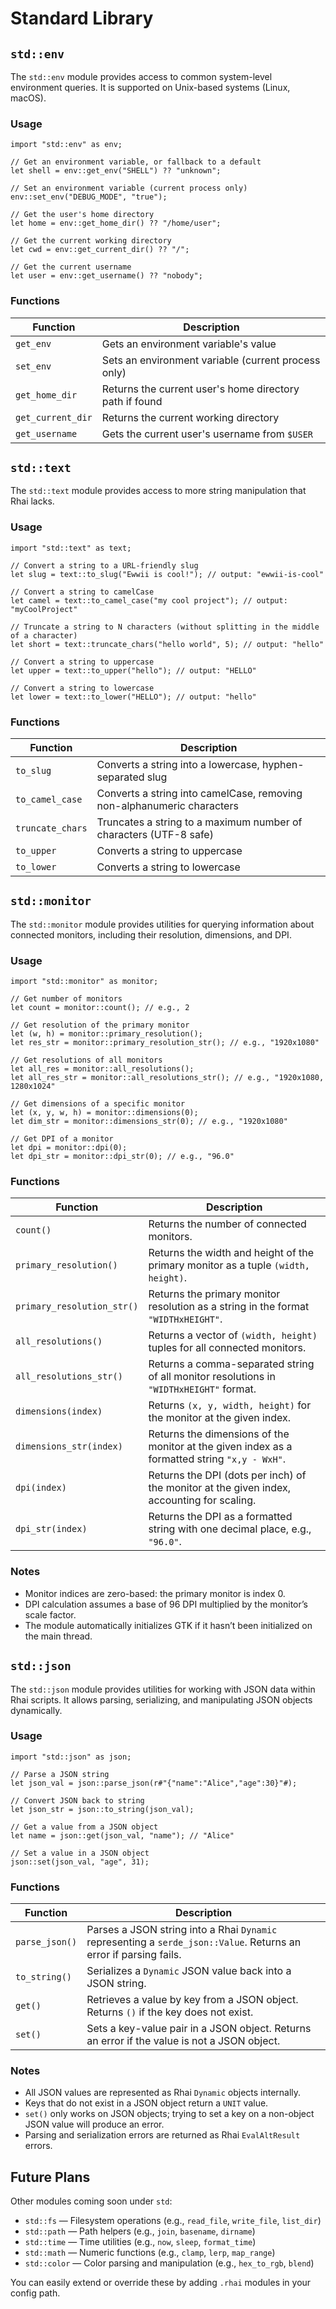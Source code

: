 # Standard Library

## `std::env`

The `std::env` module provides access to common system-level environment queries. It is supported on Unix-based systems (Linux, macOS).

### Usage

```rust,ignore
import "std::env" as env;

// Get an environment variable, or fallback to a default
let shell = env::get_env("SHELL") ?? "unknown";

// Set an environment variable (current process only)
env::set_env("DEBUG_MODE", "true");

// Get the user's home directory
let home = env::get_home_dir() ?? "/home/user";

// Get the current working directory
let cwd = env::get_current_dir() ?? "/";

// Get the current username
let user = env::get_username() ?? "nobody";
```

### Functions

| Function          | Description                                             |
| ----------------- | ------------------------------------------------------- |
| `get_env`         | Gets an environment variable's value                    |
| `set_env`         | Sets an environment variable (current process only)     |
| `get_home_dir`    | Returns the current user's home directory path if found |
| `get_current_dir` | Returns the current working directory                   |
| `get_username`    | Gets the current user's username from `$USER`           |

## `std::text`

The `std::text` module provides access to more string manipulation that Rhai lacks.

### Usage

```rust,ignore
import "std::text" as text;

// Convert a string to a URL-friendly slug
let slug = text::to_slug("Ewwii is cool!"); // output: "ewwii-is-cool"

// Convert a string to camelCase
let camel = text::to_camel_case("my cool project"); // output: "myCoolProject"

// Truncate a string to N characters (without splitting in the middle of a character)
let short = text::truncate_chars("hello world", 5); // output: "hello"

// Convert a string to uppercase
let upper = text::to_upper("hello"); // output: "HELLO"

// Convert a string to lowercase
let lower = text::to_lower("HELLO"); // output: "hello"
```

### Functions

| Function         | Description                                                            |
| ---------------- | ---------------------------------------------------------------------- |
| `to_slug`        | Converts a string into a lowercase, hyphen-separated slug              |
| `to_camel_case`  | Converts a string into camelCase, removing non-alphanumeric characters |
| `truncate_chars` | Truncates a string to a maximum number of characters (UTF-8 safe)      |
| `to_upper`       | Converts a string to uppercase                                         |
| `to_lower`       | Converts a string to lowercase                                         |

## `std::monitor`

The `std::monitor` module provides utilities for querying information about connected monitors, including their resolution, dimensions, and DPI.

### Usage

```rust,ignore
import "std::monitor" as monitor;

// Get number of monitors
let count = monitor::count(); // e.g., 2

// Get resolution of the primary monitor
let (w, h) = monitor::primary_resolution();
let res_str = monitor::primary_resolution_str(); // e.g., "1920x1080"

// Get resolutions of all monitors
let all_res = monitor::all_resolutions();
let all_res_str = monitor::all_resolutions_str(); // e.g., "1920x1080, 1280x1024"

// Get dimensions of a specific monitor
let (x, y, w, h) = monitor::dimensions(0);
let dim_str = monitor::dimensions_str(0); // e.g., "1920x1080"

// Get DPI of a monitor
let dpi = monitor::dpi(0);
let dpi_str = monitor::dpi_str(0); // e.g., "96.0"
```

### Functions

| Function                   | Description                                                                                   |
| -------------------------- | --------------------------------------------------------------------------------------------- |
| `count()`                  | Returns the number of connected monitors.                                                     |
| `primary_resolution()`     | Returns the width and height of the primary monitor as a tuple `(width, height)`.             |
| `primary_resolution_str()` | Returns the primary monitor resolution as a string in the format `"WIDTHxHEIGHT"`.            |
| `all_resolutions()`        | Returns a vector of `(width, height)` tuples for all connected monitors.                      |
| `all_resolutions_str()`    | Returns a comma-separated string of all monitor resolutions in `"WIDTHxHEIGHT"` format.       |
| `dimensions(index)`        | Returns `(x, y, width, height)` for the monitor at the given index.                           |
| `dimensions_str(index)`    | Returns the dimensions of the monitor at the given index as a formatted string `"x,y - WxH"`. |
| `dpi(index)`               | Returns the DPI (dots per inch) of the monitor at the given index, accounting for scaling.    |
| `dpi_str(index)`           | Returns the DPI as a formatted string with one decimal place, e.g., `"96.0"`.                 |

### Notes

-   Monitor indices are zero-based: the primary monitor is index 0.
-   DPI calculation assumes a base of 96 DPI multiplied by the monitor’s scale factor.
-   The module automatically initializes GTK if it hasn’t been initialized on the main thread.

## `std::json`

The `std::json` module provides utilities for working with JSON data within Rhai scripts. It allows parsing, serializing, and manipulating JSON objects dynamically.

### Usage

```rust,ignore
import "std::json" as json;

// Parse a JSON string
let json_val = json::parse_json(r#"{"name":"Alice","age":30}"#);

// Convert JSON back to string
let json_str = json::to_string(json_val);

// Get a value from a JSON object
let name = json::get(json_val, "name"); // "Alice"

// Set a value in a JSON object
json::set(json_val, "age", 31);
```

### Functions

| Function       | Description                                                                                                       |
| -------------- | ----------------------------------------------------------------------------------------------------------------- |
| `parse_json()` | Parses a JSON string into a Rhai `Dynamic` representing a `serde_json::Value`. Returns an error if parsing fails. |
| `to_string()`  | Serializes a `Dynamic` JSON value back into a JSON string.                                                        |
| `get()`        | Retrieves a value by key from a JSON object. Returns `()` if the key does not exist.                              |
| `set()`        | Sets a key-value pair in a JSON object. Returns an error if the value is not a JSON object.                       |

### Notes

-   All JSON values are represented as Rhai `Dynamic` objects internally.
-   Keys that do not exist in a JSON object return a `UNIT` value.
-   `set()` only works on JSON objects; trying to set a key on a non-object JSON value will produce an error.
-   Parsing and serialization errors are returned as Rhai `EvalAltResult` errors.

## Future Plans

Other modules coming soon under `std`:

-   `std::fs` — Filesystem operations (e.g., `read_file`, `write_file`, `list_dir`)
-   `std::path` — Path helpers (e.g., `join`, `basename`, `dirname`)
-   `std::time` — Time utilities (e.g., `now`, `sleep`, `format_time`)
-   `std::math` — Numeric functions (e.g., `clamp`, `lerp`, `map_range`)
-   `std::color` — Color parsing and manipulation (e.g., `hex_to_rgb`, `blend`)

You can easily extend or override these by adding `.rhai` modules in your config path.
